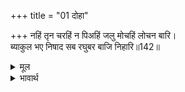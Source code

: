 +++
title = "01 दोहा"

+++
नहिं तृन चरहिं न पिअहिं जलु मोचहिं लोचन बारि।  
ब्याकुल भए निषाद सब रघुबर बाजि निहारि॥142॥  

<details><summary>मूल</summary>

नहिं तृन चरहिं न पिअहिं जलु मोचहिं लोचन बारि।  
ब्याकुल भए निषाद सब रघुबर बाजि निहारि॥142॥  
</details>

<details><summary>भावार्थ</summary>

वे न तो घास चरते हैं, न पानी पीते हैं। केवल आँखों से जल बहा रहे हैं। श्री रामचन्द्रजी के घोडों को इस दशा में देखकर सब निषाद व्याकुल हो गए॥142॥  
</details>




